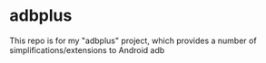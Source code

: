 # adbplus
This repo is for my "adbplus" project, which provides a number of simplifications/extensions to Android adb 
